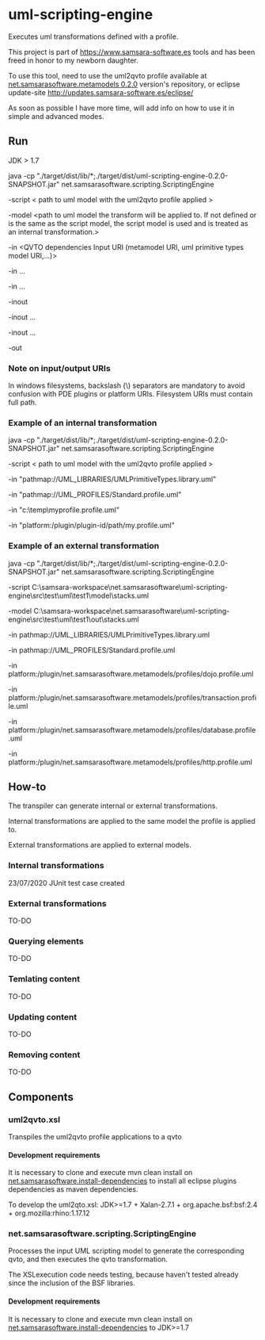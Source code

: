 # uml-scripting-engine
Executes uml transformations defined with a profile.


This project is part of https://www.samsara-software.es tools and has been freed in honor to my newborn daughter.

To use this tool, need to use the uml2qvto profile available at [net.samsarasoftware.metamodels 0.2.0](https://github.com/perelengo/net.samsarasoftware.metamodels/tree/net.samsarasoftware.metamodels-0.2.0) version's repository, or eclipse update-site http://updates.samsara-software.es/eclipse/

As soon as possible I have more time, will add info on how to use it in simple and advanced modes.

## Run
JDK > 1.7

java -cp "./target/dist/lib/*;./target/dist/uml-scripting-engine-0.2.0-SNAPSHOT.jar"  net.samsarasoftware.scripting.ScriptingEngine

  -script < path to uml model with the uml2qvto profile applied >
  
  -model <path to uml model the transform will be applied to. If not defined or is the same as the script model, the script model is used and is treated as an internal transformation.>
  
  -in <QVTO dependencies Input URI (metamodel URI, uml primitive types model URI,...)>
  
  -in ...
  
  -in ...
  
  -inout <additional URIs of files that are input and output at the same time>
  
  -inout ...
  
  -inout ...
  
  -out <additional URIs of files that are output files>
  
  
  
### Note on input/output URIs
In windows filesystems, backslash (\\) separators are mandatory to avoid confusion with PDE plugins or platform URIs.
Filesystem URIs must contain full path.

### Example of an internal transformation
java -cp "./target/dist/lib/*;./target/dist/uml-scripting-engine-0.2.0-SNAPSHOT.jar"  net.samsarasoftware.scripting.ScriptingEngine

  -script < path to uml model with the uml2qvto profile applied >
  
   -in "pathmap://UML_LIBRARIES/UMLPrimitiveTypes.library.uml"
   
   -in "pathmap://UML_PROFILES/Standard.profile.uml"
   
   -in "c:\temp\myprofile.profile.uml"
   
   -in "platform:/plugin/plugin-id/path/my.profile.uml"
   
  

### Example of an external transformation
java -cp "./target/dist/lib/*;./target/dist/uml-scripting-engine-0.2.0-SNAPSHOT.jar"  net.samsarasoftware.scripting.ScriptingEngine

 -script C:\samsara-workspace\net.samsarasoftware\uml-scripting-engine\src\test\uml\test1\model\stacks.uml 
 
 -model C:\samsara-workspace\net.samsarasoftware\uml-scripting-engine\src\test\uml\test1\out\stacks.uml
 
 -in pathmap://UML_LIBRARIES/UMLPrimitiveTypes.library.uml
 
 -in pathmap://UML_PROFILES/Standard.profile.uml
 
 -in platform:/plugin/net.samsarasoftware.metamodels/profiles/dojo.profile.uml
 
 -in platform:/plugin/net.samsarasoftware.metamodels/profiles/transaction.profile.uml
 
 -in platform:/plugin/net.samsarasoftware.metamodels/profiles/database.profile.uml
 
 -in platform:/plugin/net.samsarasoftware.metamodels/profiles/http.profile.uml
 
 


## How-to
The transpiler can generate internal or external transformations.

Internal transformations are applied to the same model the profile is applied to.

External transformations are applied to external models.


### Internal transformations
23/07/2020 JUnit test case created

### External transformations
TO-DO

### Querying elements
TO-DO

### Temlating content
TO-DO

### Updating content
TO-DO

### Removing content
TO-DO

## Components
### uml2qvto.xsl
Transpiles the uml2qvto profile applications to a qvto 

#### Development requirements
It is necessary to clone and execute mvn clean install on [net.samsarasoftware.install-dependencies](https://github.com/perelengo/net.samsarasoftware.install-dependencies) to install all eclipse plugins dependencies as maven dependencies.

To develop the uml2qto.xsl: JDK>=1.7 + Xalan-2.7.1 + org.apache.bsf:bsf:2.4 + org.mozilla:rhino:1.17.12



### net.samsarasoftware.scripting.ScriptingEngine
Processes the input UML scripting model to generate the corresponding qvto, and then executes the qvto transformation.

The XSLexecution code needs testing, because haven't tested already since the inclusion of the BSF libraries.

#### Development requirements
It is necessary to clone and execute mvn clean install on [net.samsarasoftware.install-dependencies](https://github.com/perelengo/net.samsarasoftware.install-dependencies) to JDK>=1.7
